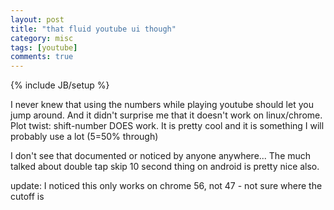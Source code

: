 ```yaml
---
layout: post
title: "that fluid youtube ui though"
category: misc
tags: [youtube]
comments: true
---
```

{% include JB/setup %}
  
I never knew that using the numbers while playing youtube should let you jump around.
And it didn't surprise me that it doesn't work on linux/chrome.  Plot twist: shift-number DOES work.  It is pretty cool and it is something I will probably use a lot (5=50% through)
  
I don't see that documented or noticed by anyone anywhere...  The much talked about double tap skip 10 second thing on android is pretty nice also.
  
update: I noticed this only works on chrome 56, not 47 - not sure where the cutoff is
